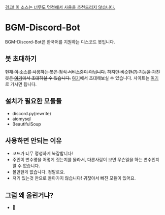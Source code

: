 [경고! 이 소스는 너무도 멍청해서 사용을 추천드리지 않습니다.](#)

# BGM-Discord-Bot
BGM-Discord-Bot은 한국어를 지원하는 디스코드 봇입니다. 

## 봇 초대하기
~~현재 이 소스를 사용하는 봇은 정식 서비스중이 아닙니다.~~
~~하지만 비슷한(?) 기능을 가진 봇은 [여기](http://cto.kr/Sr)에서 초대하실 수 있습니다.~~
[여기](http://cto.kr/Sr)에서 초대해보실 수 있습니다.
사이트는 [여기](http://l3.kro.kr)로 가시면 됩니다.

## 설치가 필요한 모듈들
- discord.py(rewrite)
- aiomysql
- BeautifulSoup

## 사용하면 안되는 이유
- 코드가 너무 멍청하게 복잡합니다!
- 주인이 변수명을 어떻게 짓는지를 몰라서, 다른사람이 보면 무슨일을 하는 변수인지 알 수 없습니다.
- 볼만한게 없습니다. 정말로요.
- 저기 있는것 만으로 돌아가지 않습니다! 귀찮아서 빠진 모듈이 있어요.


## 그럼 왜 올린거냐?
- 🤔
